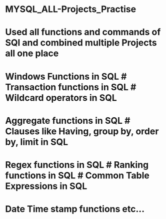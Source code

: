 # MYSQL_ALL-Projects_Practise
# Used all functions and commands of SQl and combined multiple Projects all one place
# Windows Functions in SQL # Transaction functions in SQL # Wildcard operators in SQL 
# Aggregate functions in SQL # Clauses like Having, group by, order by, limit in SQL
# Regex functions in SQL # Ranking functions in SQL # Common Table Expressions in SQL
# Date Time stamp functions etc...
